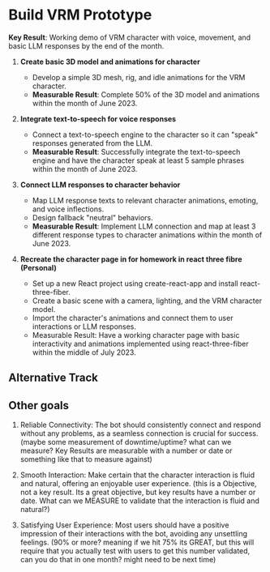 # Build VRM Prototype

**Key Result**: Working demo of VRM character with voice, movement, and basic LLM responses by the end of the month.

1. **Create basic 3D model and animations for character**
    - Develop a simple 3D mesh, rig, and idle animations for the VRM character.
    - **Measurable Result**: Complete 50% of the 3D model and animations within the month of June 2023.

2. **Integrate text-to-speech for voice responses**
    - Connect a text-to-speech engine to the character so it can "speak" responses generated from the LLM.
    - **Measurable Result**: Successfully integrate the text-to-speech engine and have the character speak at least 5 sample phrases within the month of June 2023.

3. **Connect LLM responses to character behavior**
    - Map LLM response texts to relevant character animations, emoting, and voice inflections.
    - Design fallback "neutral" behaviors.
    - **Measurable Result**: Implement LLM connection and map at least 3 different response types to character animations within the month of June 2023.

4. **Recreate the character page in for homework in react three fibre (Personal)**
    - Set up a new React project using create-react-app and install react-three-fiber.
    - Create a basic scene with a camera, lighting, and the VRM character model.
    - Import the character's animations and connect them to user interactions or LLM responses.
    - Measurable Result: Have a working character page with basic interactivity and animations implemented using react-three-fiber within the middle of July 2023.

## Alternative Track

## Other goals

1. Reliable Connectivity: The bot should consistently connect and respond without any problems, as a seamless connection is crucial for success. 
(maybe some measurement of downtime/uptime? what can we measure? Key Results are measurable with a number or date or something like that to measure against)

2. Smooth Interaction: Make certain that the character interaction is fluid and natural, offering an enjoyable user experience. 
(this is a Objective, not a key result. Its a great objective, but key results have a number or date. What can we MEASURE to validate that the interaction is fluid and natural?)

3. Satisfying User Experience: Most users should have a positive impression of their interactions with the bot, avoiding any unsettling feelings. (90% or more? meaning if we hit 75% its GREAT, but this will require that you actually test with users to get this number validated, can you do that in one month? might need to be next time) 
